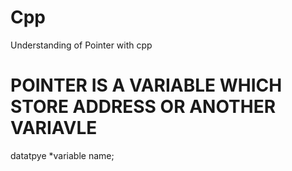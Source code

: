 # Cpp
Understanding of Pointer with cpp

# POINTER IS A VARIABLE WHICH STORE ADDRESS OR ANOTHER VARIAVLE
datatpye *variable name;
